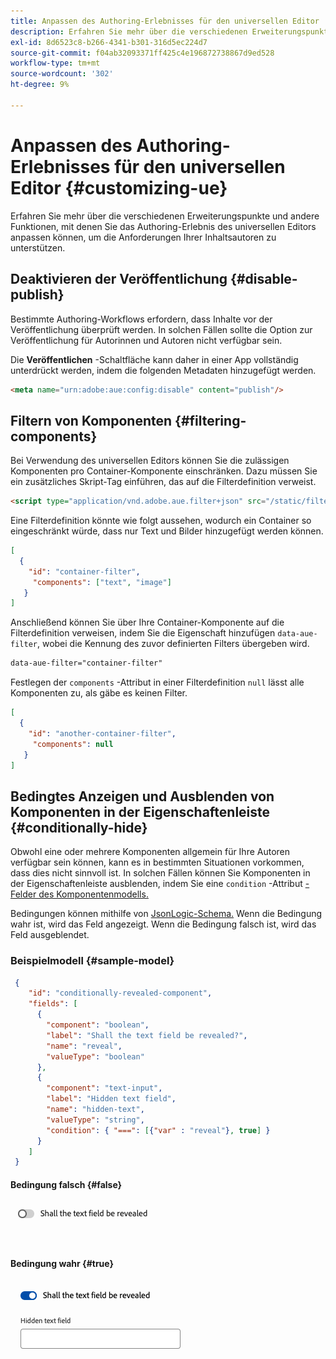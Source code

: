 ```yaml
---
title: Anpassen des Authoring-Erlebnisses für den universellen Editor
description: Erfahren Sie mehr über die verschiedenen Erweiterungspunkte und andere Funktionen, mit denen Sie die Benutzeroberfläche des universellen Editors anpassen können, um die Anforderungen Ihrer Inhaltsautoren zu unterstützen.
exl-id: 8d6523c8-b266-4341-b301-316d5ec224d7
source-git-commit: f04ab32093371ff425c4e196872738867d9ed528
workflow-type: tm+mt
source-wordcount: '302'
ht-degree: 9%

---
```



# Anpassen des Authoring-Erlebnisses für den universellen Editor {#customizing-ue}

Erfahren Sie mehr über die verschiedenen Erweiterungspunkte und andere Funktionen, mit denen Sie das Authoring-Erlebnis des universellen Editors anpassen können, um die Anforderungen Ihrer Inhaltsautoren zu unterstützen.

## Deaktivieren der Veröffentlichung {#disable-publish}

Bestimmte Authoring-Workflows erfordern, dass Inhalte vor der Veröffentlichung überprüft werden. In solchen Fällen sollte die Option zur Veröffentlichung für Autorinnen und Autoren nicht verfügbar sein.

Die **Veröffentlichen** -Schaltfläche kann daher in einer App vollständig unterdrückt werden, indem die folgenden Metadaten hinzugefügt werden.

```html
<meta name="urn:adobe:aue:config:disable" content="publish"/>
```

## Filtern von Komponenten {#filtering-components}

Bei Verwendung des universellen Editors können Sie die zulässigen Komponenten pro Container-Komponente einschränken. Dazu müssen Sie ein zusätzliches Skript-Tag einführen, das auf die Filterdefinition verweist.

```html
<script type="application/vnd.adobe.aue.filter+json" src="/static/filter-definition.json"></script>
```

Eine Filterdefinition könnte wie folgt aussehen, wodurch ein Container so eingeschränkt würde, dass nur Text und Bilder hinzugefügt werden können.

```json
[
  {
    "id": "container-filter",
     "components": ["text", "image"]
   }
]
```

Anschließend können Sie über Ihre Container-Komponente auf die Filterdefinition verweisen, indem Sie die Eigenschaft hinzufügen `data-aue-filter`, wobei die Kennung des zuvor definierten Filters übergeben wird.

```html
data-aue-filter="container-filter"
```

Festlegen der `components` -Attribut in einer Filterdefinition `null` lässt alle Komponenten zu, als gäbe es keinen Filter.

```json
[
  {
    "id": "another-container-filter",
     "components": null
   }
]
```

## Bedingtes Anzeigen und Ausblenden von Komponenten in der Eigenschaftenleiste {#conditionally-hide}

Obwohl eine oder mehrere Komponenten allgemein für Ihre Autoren verfügbar sein können, kann es in bestimmten Situationen vorkommen, dass dies nicht sinnvoll ist. In solchen Fällen können Sie Komponenten in der Eigenschaftenleiste ausblenden, indem Sie eine `condition` -Attribut [-Felder des Komponentenmodells.](/help/implementing/universal-editor/field-types.md#fields)

Bedingungen können mithilfe von [JsonLogic-Schema.](https://jsonlogic.com/) Wenn die Bedingung wahr ist, wird das Feld angezeigt. Wenn die Bedingung falsch ist, wird das Feld ausgeblendet.

### Beispielmodell {#sample-model}

```json
 {
    "id": "conditionally-revealed-component",
    "fields": [
      {
        "component": "boolean",
        "label": "Shall the text field be revealed?",
        "name": "reveal",
        "valueType": "boolean"
      },
      {
        "component": "text-input",
        "label": "Hidden text field",
        "name": "hidden-text",
        "valueType": "string",
        "condition": { "===": [{"var" : "reveal"}, true] }
      }
    ]
 }
```

#### Bedingung falsch {#false}

![Ausgeblendetes Textfeld](assets/hidden.png)

#### Bedingung wahr {#true}

![Angezeigtes Textfeld](assets/shown.png)
